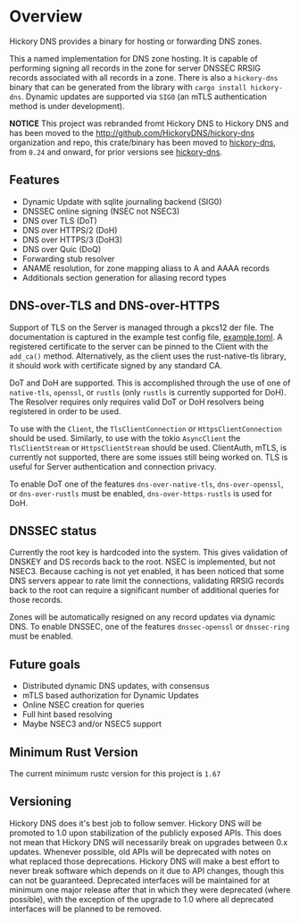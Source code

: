 # Overview

Hickory DNS provides a binary for hosting or forwarding DNS zones.

This a named implementation for DNS zone hosting. It is capable of performing signing all records in the zone for server DNSSEC RRSIG records associated with all records in a zone. There is also a `hickory-dns` binary that can be generated from the library with `cargo install hickory-dns`. Dynamic updates are supported via `SIG0` (an mTLS authentication method is under development).

**NOTICE** This project was rebranded fromt Hickory DNS to Hickory DNS and has been moved to the http://github.com/HickoryDNS/hickory-dns organization and repo, this crate/binary has been moved to [hickory-dns](https://crates.io/crates/hickory-dns), from `0.24` and onward, for prior versions see [hickory-dns](https://crates.io/crates/hickory-dns).

## Features

- Dynamic Update with sqlite journaling backend (SIG0)
- DNSSEC online signing (NSEC not NSEC3)
- DNS over TLS (DoT)
- DNS over HTTPS/2 (DoH)
- DNS over HTTPS/3 (DoH3)
- DNS over Quic (DoQ)
- Forwarding stub resolver
- ANAME resolution, for zone mapping aliass to A and AAAA records
- Additionals section generation for aliasing record types

## DNS-over-TLS and DNS-over-HTTPS

Support of TLS on the Server is managed through a pkcs12 der file. The documentation is captured in the example test config file, [example.toml](https://github.com/bluejekyll/hickory-dns/blob/main/tests/test-data/test_configs/example.toml). A registered certificate to the server can be pinned to the Client with the `add_ca()` method. Alternatively, as the client uses the rust-native-tls library, it should work with certificate signed by any standard CA.

DoT and DoH are supported. This is accomplished through the use of one of `native-tls`, `openssl`, or `rustls` (only `rustls` is currently supported for DoH). The Resolver requires only requires valid DoT or DoH resolvers being registered in order to be used.

To use with the `Client`, the `TlsClientConnection` or `HttpsClientConnection` should be used. Similarly, to use with the tokio `AsyncClient` the `TlsClientStream` or `HttpsClientStream` should be used. ClientAuth, mTLS, is currently not supported, there are some issues still being worked on. TLS is useful for Server authentication and connection privacy.

To enable DoT one of the features `dns-over-native-tls`, `dns-over-openssl`, or `dns-over-rustls` must be enabled, `dns-over-https-rustls` is used for DoH.

## DNSSEC status

Currently the root key is hardcoded into the system. This gives validation of
DNSKEY and DS records back to the root. NSEC is implemented, but not NSEC3.
Because caching is not yet enabled, it has been noticed that some DNS servers
appear to rate limit the connections, validating RRSIG records back to the root
can require a significant number of additional queries for those records.

Zones will be automatically resigned on any record updates via dynamic DNS. To enable DNSSEC, one of the features `dnssec-openssl` or `dnssec-ring` must be enabled.

## Future goals

- Distributed dynamic DNS updates, with consensus
- mTLS based authorization for Dynamic Updates
- Online NSEC creation for queries
- Full hint based resolving
- Maybe NSEC3 and/or NSEC5 support

## Minimum Rust Version

The current minimum rustc version for this project is `1.67`

## Versioning

Hickory DNS does it's best job to follow semver. Hickory DNS will be promoted to 1.0 upon stabilization of the publicly exposed APIs. This does not mean that Hickory DNS will necessarily break on upgrades between 0.x updates. Whenever possible, old APIs will be deprecated with notes on what replaced those deprecations. Hickory DNS will make a best effort to never break software which depends on it due to API changes, though this can not be guaranteed. Deprecated interfaces will be maintained for at minimum one major release after that in which they were deprecated (where possible), with the exception of the upgrade to 1.0 where all deprecated interfaces will be planned to be removed.
